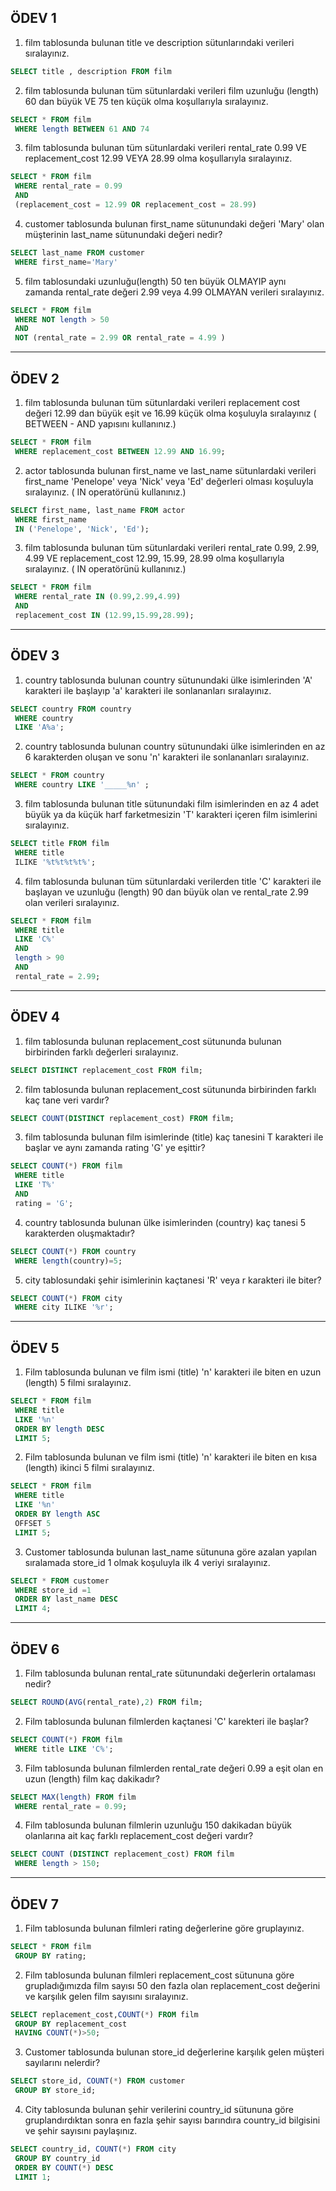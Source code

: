 
## ÖDEV 1

1. film tablosunda bulunan title ve description sütunlarındaki verileri sıralayınız.

```sql
SELECT title , description FROM film
```

2. film tablosunda bulunan tüm sütunlardaki verileri film uzunluğu (length) 60 dan büyük VE 75 ten küçük olma koşullarıyla sıralayınız.

```SQL
SELECT * FROM film 
 WHERE length BETWEEN 61 AND 74
```

3. film tablosunda bulunan tüm sütunlardaki verileri rental_rate 0.99 VE replacement_cost 12.99 VEYA 28.99 olma koşullarıyla sıralayınız.

```sql
SELECT * FROM film
 WHERE rental_rate = 0.99 
 AND
 (replacement_cost = 12.99 OR replacement_cost = 28.99) 
```

4. customer tablosunda bulunan first_name sütunundaki değeri 'Mary' olan müşterinin last_name sütunundaki değeri nedir?

```sql
SELECT last_name FROM customer
 WHERE first_name='Mary'  
```

5. film tablosundaki uzunluğu(length) 50 ten büyük OLMAYIP aynı zamanda rental_rate değeri 2.99 veya 4.99 OLMAYAN verileri sıralayınız.

```sql
SELECT * FROM film
 WHERE NOT length > 50 
 AND
 NOT (rental_rate = 2.99 OR rental_rate = 4.99 )

```
---

## ÖDEV 2

1. film tablosunda bulunan tüm sütunlardaki verileri replacement cost değeri 12.99 dan büyük eşit ve 16.99 küçük olma koşuluyla sıralayınız ( BETWEEN - AND yapısını kullanınız.)

```sql
SELECT * FROM film 
 WHERE replacement_cost BETWEEN 12.99 AND 16.99;
```

2. actor tablosunda bulunan first_name ve last_name sütunlardaki verileri first_name 'Penelope' veya 'Nick' veya 'Ed' değerleri olması koşuluyla sıralayınız. ( IN operatörünü kullanınız.)

```SQL
SELECT first_name, last_name FROM actor
 WHERE first_name 
 IN ('Penelope', 'Nick', 'Ed');       
```

3. film tablosunda bulunan tüm sütunlardaki verileri rental_rate 0.99, 2.99, 4.99 VE replacement_cost 12.99, 15.99, 28.99 olma koşullarıyla sıralayınız. ( IN operatörünü kullanınız.)

```sql
SELECT * FROM film
 WHERE rental_rate IN (0.99,2.99,4.99) 
 AND 
 replacement_cost IN (12.99,15.99,28.99);
```

---

## ÖDEV 3

1. country tablosunda bulunan country sütunundaki ülke isimlerinden 'A' karakteri ile başlayıp 'a' karakteri ile sonlananları sıralayınız.

```sql
SELECT country FROM country
 WHERE country 
 LIKE 'A%a';
```

2. country tablosunda bulunan country sütunundaki ülke isimlerinden en az 6 karakterden oluşan ve sonu 'n' karakteri ile sonlananları sıralayınız.

```SQL
SELECT * FROM country 
 WHERE country LIKE '_____%n' ;
```

3. film tablosunda bulunan title sütunundaki film isimlerinden en az 4 adet büyük ya da küçük harf farketmesizin 'T' karakteri içeren film isimlerini sıralayınız.

```sql
SELECT title FROM film 
 WHERE title 
 ILIKE '%t%t%t%t%';
```

4. film tablosunda bulunan tüm sütunlardaki verilerden title 'C' karakteri ile başlayan ve uzunluğu (length) 90 dan büyük olan ve rental_rate 2.99 olan verileri sıralayınız.

```sql
SELECT * FROM film
 WHERE title 
 LIKE 'C%'
 AND
 length > 90
 AND 
 rental_rate = 2.99;
```

---

## ÖDEV 4

1. film tablosunda bulunan replacement_cost sütununda bulunan birbirinden farklı değerleri sıralayınız.

```sql
SELECT DISTINCT replacement_cost FROM film;
```

2. film tablosunda bulunan replacement_cost sütununda birbirinden farklı kaç tane veri vardır?

```SQL
SELECT COUNT(DISTINCT replacement_cost) FROM film;
```

3. film tablosunda bulunan film isimlerinde (title) kaç tanesini T karakteri ile başlar ve aynı zamanda rating 'G' ye eşittir?

```sql
SELECT COUNT(*) FROM film
 WHERE title 
 LIKE 'T%'
 AND
 rating = 'G';
```

4. country tablosunda bulunan ülke isimlerinden (country) kaç tanesi 5 karakterden oluşmaktadır?

```sql
SELECT COUNT(*) FROM country
 WHERE length(country)=5;
```

5. city tablosundaki şehir isimlerinin kaçtanesi 'R' veya r karakteri ile biter?

```sql
SELECT COUNT(*) FROM city 
 WHERE city ILIKE '%r';
```

---

## ÖDEV 5

1. Film tablosunda bulunan ve film ismi (title) 'n' karakteri ile biten en uzun (length) 5 filmi sıralayınız.

```sql
SELECT * FROM film 
 WHERE title
 LIKE '%n'
 ORDER BY length DESC
 LIMIT 5;
```

2. Film tablosunda bulunan ve film ismi (title) 'n' karakteri ile biten en kısa (length) ikinci 5 filmi sıralayınız.

```sql
SELECT * FROM film
 WHERE title
 LIKE '%n'
 ORDER BY length ASC
 OFFSET 5
 LIMIT 5;
```

3. Customer tablosunda bulunan last_name sütununa göre azalan yapılan sıralamada store_id 1 olmak koşuluyla ilk 4 veriyi sıralayınız.

```sql
SELECT * FROM customer
 WHERE store_id =1
 ORDER BY last_name DESC
 LIMIT 4;
```

---

## ÖDEV 6

1. Film tablosunda bulunan rental_rate sütunundaki değerlerin ortalaması nedir?

```sql
SELECT ROUND(AVG(rental_rate),2) FROM film;
```

2. Film tablosunda bulunan filmlerden kaçtanesi 'C' karekteri ile başlar?

```sql
SELECT COUNT(*) FROM film
 WHERE title LIKE 'C%';
```

3. Film tablosunda bulunan filmlerden rental_rate değeri 0.99 a eşit olan en uzun (length) film kaç dakikadır?

```sql
SELECT MAX(length) FROM film
 WHERE rental_rate = 0.99;
```

4. Film tablosunda bulunan filmlerin uzunluğu 150 dakikadan büyük olanlarına ait kaç farklı replacement_cost değeri vardır?

```sql
SELECT COUNT (DISTINCT replacement_cost) FROM film
 WHERE length > 150;
```

---

## ÖDEV 7

1. Film tablosunda bulunan filmleri rating değerlerine göre gruplayınız.

```sql
SELECT * FROM film
 GROUP BY rating;
```

2. Film tablosunda bulunan filmleri replacement_cost sütununa göre grupladığımızda film sayısı 50 den fazla olan replacement_cost değerini ve karşılık gelen film sayısını sıralayınız.

````sql
SELECT replacement_cost,COUNT(*) FROM film
 GROUP BY replacement_cost
 HAVING COUNT(*)>50;
````

3. Customer tablosunda bulunan store_id değerlerine karşılık gelen müşteri sayılarını nelerdir?

````sql
SELECT store_id, COUNT(*) FROM customer 
 GROUP BY store_id;
````

4. City tablosunda bulunan şehir verilerini country_id sütununa göre gruplandırdıktan sonra en fazla şehir sayısı barındıra country_id bilgisini ve şehir sayısını paylaşınız.

````sql
SELECT country_id, COUNT(*) FROM city
 GROUP BY country_id
 ORDER BY COUNT(*) DESC
 LIMIT 1;
````
